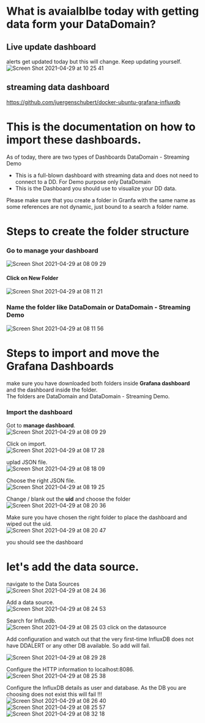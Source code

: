 # What is avaialblbe today with getting data form your DataDomain?
## Live update dashboard
alerts get updated today but this will change. Keep updating yourself.  
![Screen Shot 2021-04-29 at 10 25 41](https://user-images.githubusercontent.com/17120076/116522546-99fe1c80-a8d5-11eb-925e-3958ad975321.png)
## streaming data dashboard
https://github.com/juergenschubert/docker-ubuntu-grafana-influxdb

# This is the documentation on how to import these dashboards.

As of today, there are two types of Dashboards
DataDomain - Streaming Demo  
   - This is a full-blown dashboard with streaming data and does not need to connect to a DD. For Demo purpose only
DataDomain
   - This is the Dashboard you should use to visualize your DD data. 

Please make sure that you create a folder in Granfa with the same name as some references are not dynamic, just bound to a search a folder name.

# Steps to create the folder structure  
### Go to manage your dashboard  
![Screen Shot 2021-04-29 at 08 09 29](https://user-images.githubusercontent.com/17120076/116508774-5c43c880-a8c2-11eb-9d6e-16bd5147c702.png)

#### Click on New Folder  
![Screen Shot 2021-04-29 at 08 11 21](https://user-images.githubusercontent.com/17120076/116508855-86958600-a8c2-11eb-8410-73ab31e0a287.png)

### Name the folder like DataDomain or DataDomain - Streaming Demo  
![Screen Shot 2021-04-29 at 08 11 56](https://user-images.githubusercontent.com/17120076/116508911-a0cf6400-a8c2-11eb-8172-e02f03cba08c.png)

# Steps to import and move the Grafana Dashboards
make sure you have downloaded both folders inside **Grafana dashboard** and the dashboard inside the folder.  
The folders are DataDomain and DataDomain - Streaming Demo. 

### Import the dashboard
Got to **manage dashboard**.   
![Screen Shot 2021-04-29 at 08 09 29](https://user-images.githubusercontent.com/17120076/116509280-500c3b00-a8c3-11eb-872f-a005ae21aa1d.png)

Click on import.  
![Screen Shot 2021-04-29 at 08 17 28](https://user-images.githubusercontent.com/17120076/116509324-60241a80-a8c3-11eb-9478-e14c76b35840.png)

uplad JSON file.  
![Screen Shot 2021-04-29 at 08 18 09](https://user-images.githubusercontent.com/17120076/116509389-7a5df880-a8c3-11eb-8df4-bbdc2d4c9c18.png)


Choose the right JSON file.    
![Screen Shot 2021-04-29 at 08 19 25](https://user-images.githubusercontent.com/17120076/116509472-a5e0e300-a8c3-11eb-828f-52aef2a5f6f9.png)

Change / blank out the **uid** and choose the folder    
![Screen Shot 2021-04-29 at 08 20 36](https://user-images.githubusercontent.com/17120076/116509574-d9237200-a8c3-11eb-8ac1-6efbf177261e.png)

Make sure you have chosen the right folder to place the dashboard and wiped out the uid.   
![Screen Shot 2021-04-29 at 08 20 47](https://user-images.githubusercontent.com/17120076/116509580-dcb6f900-a8c3-11eb-8f94-5e3945241077.png)

you should see the dashboard   
# let's add the data source.  
navigate to the Data Sources       
![Screen Shot 2021-04-29 at 08 24 36](https://user-images.githubusercontent.com/17120076/116510127-b6458d80-a8c4-11eb-9267-5ac204ea66fb.png)

Add a data source.   
![Screen Shot 2021-04-29 at 08 24 53](https://user-images.githubusercontent.com/17120076/116510149-bfcef580-a8c4-11eb-975c-ae250b21674c.png)

Search for Influxdb.   
![Screen Shot 2021-04-29 at 08 25 03](https://user-images.githubusercontent.com/17120076/116510181-ca898a80-a8c4-11eb-97cb-1db4284367d1.png)
click on the datasource

Add configuration and watch out that the very first-time InfluxDB does not have DDALERT or any other DB available. So add will fail.   

![Screen Shot 2021-04-29 at 08 29 28](https://user-images.githubusercontent.com/17120076/116510331-0ae90880-a8c5-11eb-99fc-6315989df5b6.png)

Configure the HTTP information to localhost:8086.   
![Screen Shot 2021-04-29 at 08 25 38](https://user-images.githubusercontent.com/17120076/116510410-26ecaa00-a8c5-11eb-9046-2ea3b7b32c4f.png)

Configure the InfluxDB details as user and database. As the DB you are choosing does not exist this will fail !!!
![Screen Shot 2021-04-29 at 08 26 40](https://user-images.githubusercontent.com/17120076/116510497-4e437700-a8c5-11eb-8202-e5bf89b97570.png)   
![Screen Shot 2021-04-29 at 08 25 57](https://user-images.githubusercontent.com/17120076/116510519-53a0c180-a8c5-11eb-9a15-7765aa85c724.png)   
![Screen Shot 2021-04-29 at 08 32 18](https://user-images.githubusercontent.com/17120076/116510588-6fa46300-a8c5-11eb-9dc4-0581d9a69a67.png)   
   

